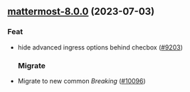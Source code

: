 

## [mattermost-8.0.0](https://github.com/truecharts/charts/compare/mattermost-7.0.0...mattermost-8.0.0) (2023-07-03)

### Feat

- hide advanced ingress options behind checbox ([#9203](https://github.com/truecharts/charts/issues/9203))
  
  ### Migrate

- Migrate to new common *Breaking* ([#10096](https://github.com/truecharts/charts/issues/10096))
  
  